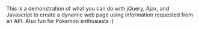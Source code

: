 This is a demonstration of what you can do with jQuery, Ajax, and Javascript to create a dynamic web page using information requested from an API. Also fun for Pokemon enthusiasts :)